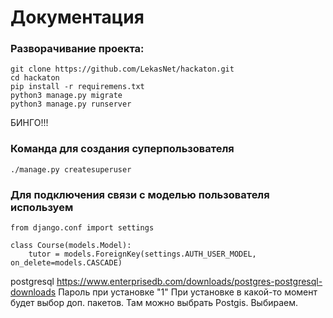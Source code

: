 # Документация #
### Разворачивание проекта: ###
```shell script
git clone https://github.com/LekasNet/hackaton.git
cd hackaton
pip install -r requiremens.txt
python3 manage.py migrate
python3 manage.py runserver
```
БИНГО!!!

### Команда для создания суперпользователя ###
```
./manage.py createsuperuser 
```
### Для подключения связи с моделью пользователя используем ###
```
from django.conf import settings

class Course(models.Model):
    tutor = models.ForeignKey(settings.AUTH_USER_MODEL, on_delete=models.CASCADE)
```

postgresql https://www.enterprisedb.com/downloads/postgres-postgresql-downloads
Пароль при установке "1"
При установке в какой-то момент будет выбор доп. пакетов. Там можно выбрать Postgis. Выбираем.